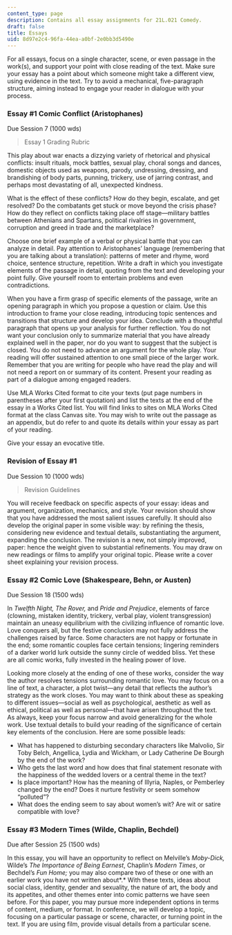 ```yaml
---
content_type: page
description: Contains all essay assignments for 21L.021 Comedy.
draft: false
title: Essays
uid: 8d97e2c4-96fa-44ea-a0bf-2e0bb3d5490e
---
```

For all essays, focus on a single character, scene, or even passage in the work(s), and support your point with close reading of the text. Make sure your essay has a point about which someone might take a different view, using evidence in the text. Try to avoid a mechanical, five-paragraph structure, aiming instead to engage your reader in dialogue with your process.

### Essay #1 Comic Conflict (Aristophanes) 

Due Session 7 (1000 wds)  

> Essay 1 Grading Rubric

This play about war enacts a dizzying variety of rhetorical and physical conflicts: insult rituals, mock battles, sexual play, choral songs and dances, domestic objects used as weapons, parody, undressing, dressing, and brandishing of body parts, punning, trickery, use of jarring contrast, and perhaps most devastating of all, unexpected kindness.

What is the effect of these conflicts? How do they begin, escalate, and get resolved? Do the combatants get stuck or move beyond the crisis phase? How do they reflect on conflicts taking place off stage—military battles between Athenians and Spartans, political rivalries in government, corruption and greed in trade and the marketplace?

Choose one brief example of a verbal or physical battle that you can analyze in detail. Pay attention to Aristophanes’ language (remembering that you are talking about a translation): patterns of meter and rhyme, word choice, sentence structure, repetition. Write a draft in which you investigate elements of the passage in detail, quoting from the text and developing your point fully. Give yourself room to entertain problems and even contradictions.

When you have a firm grasp of specific elements of the passage, write an opening paragraph in which you propose a question or claim. Use this introduction to frame your close reading, introducing topic sentences and transitions that structure and develop your idea. Conclude with a thoughtful paragraph that opens up your analysis for further reflection. You do not want your conclusion only to summarize material that you have already explained well in the paper, nor do you want to suggest that the subject is closed. You do not need to advance an argument for the whole play. Your reading will offer sustained attention to one small piece of the larger work. Remember that you are writing for people who have read the play and will not need a report on or summary of its content. Present your reading as part of a dialogue among engaged readers.

Use MLA Works Cited format to cite your texts (put page numbers in parentheses after your first quotation) and list the texts at the end of the essay in a Works Cited list. You will find links to sites on MLA Works Cited format at the class Canvas site. You may wish to write out the passage as an appendix, but do refer to and quote its details within your essay as part of your reading.

Give your essay an evocative title.

### Revision of Essay #1 

Due Session 10 (1000 wds)

> Revision Guidelines

You will receive feedback on specific aspects of your essay: ideas and argument, organization, mechanics, and style. Your revision should show that you have addressed the most salient issues carefully. It should also develop the original paper in some visible way: by refining the thesis, considering new evidence and textual details, substantiating the argument, expanding the conclusion. The revision is a new, not simply improved, paper: hence the weight given to substantial refinements. You may draw on new readings or films to amplify your original topic. Please write a cover sheet explaining your revision process.

### Essay #2 Comic Love (Shakespeare, Behn, or Austen) 

Due Session 18 (1500 wds)

In *Twelfth Night, The Rover,* and *Pride and Prejudice*, elements of farce (clowning, mistaken identity, trickery, verbal play, violent transgression) maintain an uneasy equilibrium with the civilizing influence of romantic love. Love conquers all, but the festive conclusion may not fully address the challenges raised by farce. Some characters are not happy or fortunate in the end; some romantic couples face certain tensions; lingering reminders of a darker world lurk outside the sunny circle of wedded bliss. Yet these are all comic works, fully invested in the healing power of love.

Looking more closely at the ending of one of these works, consider the way the author resolves tensions surrounding romantic love. You may focus on a line of text, a character, a plot twist—any detail that reflects the author’s strategy as the work closes. You may want to think about these as speaking to different issues—social as well as psychological, aesthetic as well as ethical, political as well as personal—that have arisen throughout the text. As always, keep your focus narrow and avoid generalizing for the whole work. Use textual details to build your reading of the significance of certain key elements of the conclusion. Here are some possible leads:

- What has happened to disturbing secondary characters like Malvolio, Sir Toby Belch, Angellica, Lydia and Wickham, or Lady Catherine De Bourgh by the end of the work?
- Who gets the last word and how does that final statement resonate with the happiness of the wedded lovers or a central theme in the text?
- Is place important? How has the meaning of Illyria, Naples, or Pemberley changed by the end? Does it nurture festivity or seem somehow “polluted”?
- What does the ending seem to say about women’s wit? Are wit or satire compatible with love?  

### Essay #3 Modern Times (Wilde, Chaplin, Bechdel) 

Due after Session 25 (1500 wds)

In this essay, you will have an opportunity to reflect on Melville’s *Moby-Dick,* Wilde’s *The Importance of Being Earnest*, Chaplin’s *Modern Times*, or Bechdel’s *Fun Home;* you may also compare two of these or one with an earlier work you have not written about*.* With these texts, ideas about social class, identity, gender and sexuality, the nature of art, the body and its appetites, and other themes enter into comic patterns we have seen before. For this paper, you may pursue more independent options in terms of content, medium, or format. In conference, we will develop a topic, focusing on a particular passage or scene, character, or turning point in the text. If you are using film, provide visual details from a particular scene.